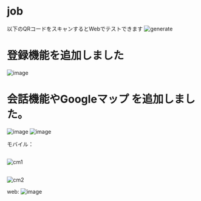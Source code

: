 # job
以下のQRコードをスキャンするとWebでテストできます
![generate](https://github.com/282207134/job/assets/83965106/f1d11518-69c0-4eea-bb70-700d2877eb26)

# 登録機能を追加しました
![image](https://github.com/282207134/job/assets/83965106/65d29cbc-e270-46df-8760-8f4b9ed3466a)

# 会話機能やGoogleマップ を追加しました。

![image](https://github.com/282207134/job/assets/83965106/ec7e08ad-334d-490e-911e-0f3018fa1fdb)
![image](https://github.com/282207134/job/assets/83965106/6d13efef-5f27-43c3-aac3-541de3745301)


モバイル：
##
![cm1](https://github.com/282207134/job/assets/83965106/e1ceffa3-8827-4345-9bb1-2fc8fa867878)
##
![cm2](https://github.com/282207134/job/assets/83965106/778a242d-cf23-4110-810f-b7850f223865)


web:
![image](https://github.com/282207134/job/assets/83965106/e4507ef1-a1dd-4113-a0d3-17c9ec40e7d1)

